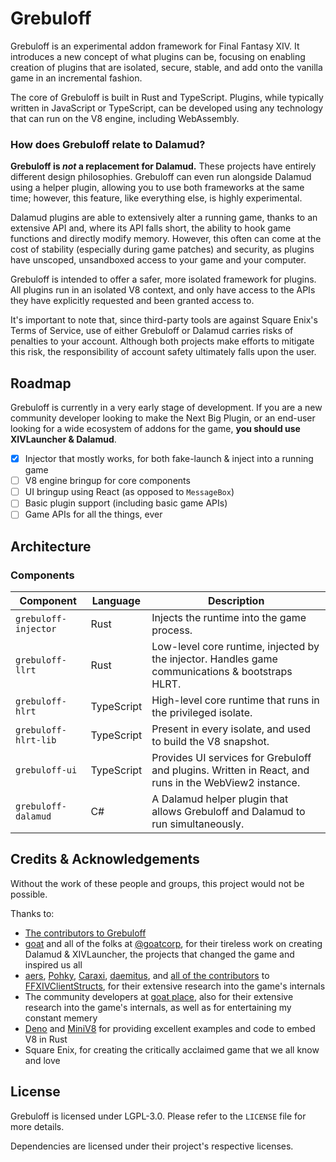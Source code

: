 # Grebuloff

Grebuloff is an experimental addon framework for Final Fantasy XIV. It introduces a new concept of what
plugins can be, focusing on enabling creation of plugins that are isolated, secure, stable, and add onto the vanilla
game in an incremental fashion.

The core of Grebuloff is built in Rust and TypeScript. Plugins, while typically written in JavaScript or
TypeScript, can be developed using any technology that can run on the V8 engine, including WebAssembly.

### How does Grebuloff relate to Dalamud?

**Grebuloff is _not_ a replacement for Dalamud.** These projects have entirely different design philosophies.
Grebuloff can even run alongside Dalamud using a helper plugin, allowing you to use both frameworks at the
same time; however, this feature, like everything else, is highly experimental.

Dalamud plugins are able to extensively alter a running game, thanks to an extensive API and, where its API
falls short, the ability to hook game functions and directly modify memory. However, this often can come
at the cost of stability (especially during game patches) and security, as plugins have unscoped, unsandboxed
access to your game and your computer.

Grebuloff is intended to offer a safer, more isolated framework for plugins. All plugins run in an isolated
V8 context, and only have access to the APIs they have explicitly requested and been granted access to.

It's important to note that, since third-party tools are against Square Enix's Terms of Service, use of either
Grebuloff or Dalamud carries risks of penalties to your account. Although both projects make efforts to mitigate
this risk, the responsibility of account safety ultimately falls upon the user.

## Roadmap

Grebuloff is currently in a very early stage of development. If you are a new community developer looking
to make the Next Big Plugin, or an end-user looking for a wide ecosystem of addons for the game,
**you should use XIVLauncher & Dalamud**.

- [X] Injector that mostly works, for both fake-launch & inject into a running game
- [ ] V8 engine bringup for core components
- [ ] UI bringup using React (as opposed to `MessageBox`)
- [ ] Basic plugin support (including basic game APIs)
- [ ] Game APIs for all the things, ever

## Architecture

### Components

| Component            | Language   | Description                                                                                          |
|----------------------|------------|------------------------------------------------------------------------------------------------------|
| `grebuloff-injector` | Rust       | Injects the runtime into the game process.                                                           |
| `grebuloff-llrt`     | Rust       | Low-level core runtime, injected by the injector. Handles game communications & bootstraps HLRT.     |
| `grebuloff-hlrt`     | TypeScript | High-level core runtime that runs in the privileged isolate.                                         |
| `grebuloff-hlrt-lib` | TypeScript | Present in every isolate, and used to build the V8 snapshot.                                         |
| `grebuloff-ui`       | TypeScript | Provides UI services for Grebuloff and plugins. Written in React, and runs in the WebView2 instance. |
| `grebuloff-dalamud`  | C#         | A Dalamud helper plugin that allows Grebuloff and Dalamud to run simultaneously.                     |

## Credits & Acknowledgements

Without the work of these people and groups, this project would not be possible.

Thanks to:

- [The contributors to Grebuloff](https://github.com/avafloww/Grebuloff/graphs/contributors)
- [goat](https://github.com/goaaats/) and all of the folks at [@goatcorp](https://github.com/goatcorp), for
  their tireless work on creating Dalamud & XIVLauncher, the projects that changed the game and inspired us all
- [aers](https://github.com/aers), [Pohky](https://github.com/Pohky), [Caraxi](https://github.com/Caraxi),
  [daemitus](https://github.com/daemitus),
  and [all of the contributors](https://github.com/aers/FFXIVClientStructs/graphs/contributors)
  to [FFXIVClientStructs](https://github.com/aers/FFXIVClientStructs), for their extensive research into the
  game's internals
- The community developers at [goat place](https://goat.place), also for their extensive research into the
  game's internals, as well as for entertaining my constant memery
- [Deno](https://github.com/denoland/deno) and [MiniV8](https://github.com/SkylerLipthay/mini-v8) for
  providing excellent examples and code to embed V8 in Rust
- Square Enix, for creating the critically acclaimed game that we all know and love

## License

Grebuloff is licensed under LGPL-3.0. Please refer to the `LICENSE` file for more details.

Dependencies are licensed under their project's respective licenses.